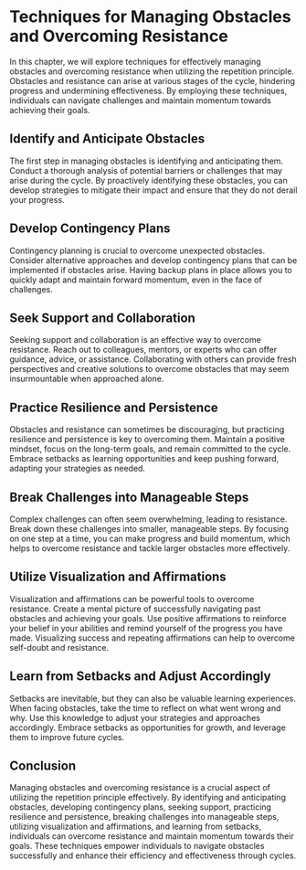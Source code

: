 # Techniques for Managing Obstacles and Overcoming Resistance

In this chapter, we will explore techniques for effectively managing obstacles and overcoming resistance when utilizing the repetition principle. Obstacles and resistance can arise at various stages of the cycle, hindering progress and undermining effectiveness. By employing these techniques, individuals can navigate challenges and maintain momentum towards achieving their goals.

## Identify and Anticipate Obstacles

The first step in managing obstacles is identifying and anticipating them. Conduct a thorough analysis of potential barriers or challenges that may arise during the cycle. By proactively identifying these obstacles, you can develop strategies to mitigate their impact and ensure that they do not derail your progress.

## Develop Contingency Plans

Contingency planning is crucial to overcome unexpected obstacles. Consider alternative approaches and develop contingency plans that can be implemented if obstacles arise. Having backup plans in place allows you to quickly adapt and maintain forward momentum, even in the face of challenges.

## Seek Support and Collaboration

Seeking support and collaboration is an effective way to overcome resistance. Reach out to colleagues, mentors, or experts who can offer guidance, advice, or assistance. Collaborating with others can provide fresh perspectives and creative solutions to overcome obstacles that may seem insurmountable when approached alone.

## Practice Resilience and Persistence

Obstacles and resistance can sometimes be discouraging, but practicing resilience and persistence is key to overcoming them. Maintain a positive mindset, focus on the long-term goals, and remain committed to the cycle. Embrace setbacks as learning opportunities and keep pushing forward, adapting your strategies as needed.

## Break Challenges into Manageable Steps

Complex challenges can often seem overwhelming, leading to resistance. Break down these challenges into smaller, manageable steps. By focusing on one step at a time, you can make progress and build momentum, which helps to overcome resistance and tackle larger obstacles more effectively.

## Utilize Visualization and Affirmations

Visualization and affirmations can be powerful tools to overcome resistance. Create a mental picture of successfully navigating past obstacles and achieving your goals. Use positive affirmations to reinforce your belief in your abilities and remind yourself of the progress you have made. Visualizing success and repeating affirmations can help to overcome self-doubt and resistance.

## Learn from Setbacks and Adjust Accordingly

Setbacks are inevitable, but they can also be valuable learning experiences. When facing obstacles, take the time to reflect on what went wrong and why. Use this knowledge to adjust your strategies and approaches accordingly. Embrace setbacks as opportunities for growth, and leverage them to improve future cycles.

## Conclusion

Managing obstacles and overcoming resistance is a crucial aspect of utilizing the repetition principle effectively. By identifying and anticipating obstacles, developing contingency plans, seeking support, practicing resilience and persistence, breaking challenges into manageable steps, utilizing visualization and affirmations, and learning from setbacks, individuals can overcome resistance and maintain momentum towards their goals. These techniques empower individuals to navigate obstacles successfully and enhance their efficiency and effectiveness through cycles.
